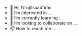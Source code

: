 - 👋 Hi, I’m @saadfiras
- 👀 I’m interested in ...
- 🌱 I’m currently learning ...
- 💞️ I’m looking to collaborate on ...
- 📫 How to reach me ...

<!---
saadfiras/saadfiras is a ✨ special ✨ repository because its `README.md` (this file) appears on your GitHub profile.
You can click the Preview link to take a look at your changes.
--->
